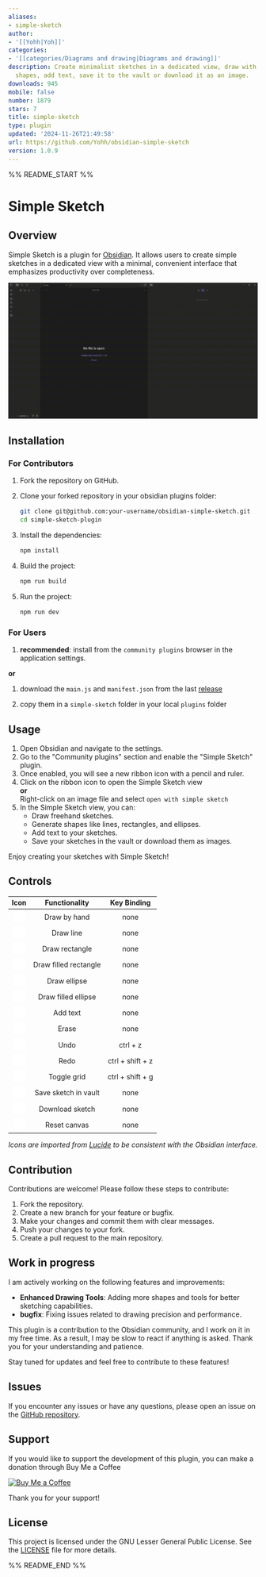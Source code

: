 ```yaml
---
aliases:
- simple-sketch
author:
- '[[Yohh|Yoh]]'
categories:
- '[[categories/Diagrams and drawing|Diagrams and drawing]]'
description: Create minimalist sketches in a dedicated view, draw with a pencil, generate
  shapes, add text, save it to the vault or download it as an image.
downloads: 945
mobile: false
number: 1879
stars: 7
title: simple-sketch
type: plugin
updated: '2024-11-26T21:49:58'
url: https://github.com/Yohh/obsidian-simple-sketch
version: 1.0.9
---
```


%% README_START %%

# Simple Sketch

## Overview

Simple Sketch is a plugin for [Obsidian](https://obsidian.md). It allows users to create simple sketches in a dedicated view with a minimal, convenient interface that emphasizes productivity over completeness.


![demo](https://raw.githubusercontent.com/Yohh/obsidian-simple-sketch/HEAD/assets/demo.gif)

## Installation

### For Contributors

1. Fork the repository on GitHub.

2. Clone your forked repository in your obsidian plugins folder:

    ```sh
    git clone git@github.com:your-username/obsidian-simple-sketch.git
    cd simple-sketch-plugin
    ```

3. Install the dependencies:

    ```sh
    npm install
    ```

4. Build the project:

    ```sh
    npm run build
    ```

5. Run the project:

    ```sh
    npm run dev
    ```

### For Users

1. **recommended**: install from the `community plugins` browser in the application settings.

**or**

1. download the `main.js` and `manifest.json` from the last [release](https://github.com/Yohh/obsidian-simple-sketch/releases)

2. copy them in a `simple-sketch` folder in your local `plugins` folder

## Usage

1. Open Obsidian and navigate to the settings.
2. Go to the "Community plugins" section and enable the "Simple Sketch" plugin.
3. Once enabled, you will see a new ribbon icon with a pencil and ruler.
4. Click on the ribbon icon to open the Simple Sketch view \
   **or**\
   Right-click on an image file and select `open with simple sketch`
5. In the Simple Sketch view, you can:
    - Draw freehand sketches.
    - Generate shapes like lines, rectangles, and ellipses.
    - Add text to your sketches.
    - Save your sketches in the vault or download them as images.

Enjoy creating your sketches with Simple Sketch!

## Controls

|                         Icon                          |     Functionality     |   Key Binding    |
| :---------------------------------------------------: | :-------------------: | :--------------: |
|       ![Pencil](https://raw.githubusercontent.com/Yohh/obsidian-simple-sketch/HEAD/assets/icons/pencil-line.png)       |     Draw by hand      |       none       |
|           ![Line](https://raw.githubusercontent.com/Yohh/obsidian-simple-sketch/HEAD/assets/icons/slash.png)           |       Draw line       |       none       |
|        ![Rectangle](https://raw.githubusercontent.com/Yohh/obsidian-simple-sketch/HEAD/assets/icons/square.png)        |    Draw rectangle     |       none       |
| ![Filled Rectangle](https://raw.githubusercontent.com/Yohh/obsidian-simple-sketch/HEAD/assets/icons/filled-square.png) | Draw filled rectangle |       none       |
|         ![Ellipse](https://raw.githubusercontent.com/Yohh/obsidian-simple-sketch/HEAD/assets/icons/circle.png)         |     Draw ellipse      |       none       |
|  ![Filled Ellipse](https://raw.githubusercontent.com/Yohh/obsidian-simple-sketch/HEAD/assets/icons/filled-circle.png)  |  Draw filled ellipse  |       none       |
|           ![Text](https://raw.githubusercontent.com/Yohh/obsidian-simple-sketch/HEAD/assets/icons/type.png)            |       Add text        |       none       |
|         ![Eraser](https://raw.githubusercontent.com/Yohh/obsidian-simple-sketch/HEAD/assets/icons/eraser.png)          |         Erase         |       none       |
|       ![Undo](https://raw.githubusercontent.com/Yohh/obsidian-simple-sketch/HEAD/assets/icons/iteration-cw.png)        |         Undo          |     ctrl + z     |
|       ![Redo](https://raw.githubusercontent.com/Yohh/obsidian-simple-sketch/HEAD/assets/icons/iteration-ccw.png)       |         Redo          | ctrl + shift + z |
|         ![Grid](https://raw.githubusercontent.com/Yohh/obsidian-simple-sketch/HEAD/assets/icons/grid-2x2.png)          |      Toggle grid      | ctrl + shift + g |
|           ![Save](https://raw.githubusercontent.com/Yohh/obsidian-simple-sketch/HEAD/assets/icons/save.png)            | Save sketch in vault  |       none       |
|       ![Download](https://raw.githubusercontent.com/Yohh/obsidian-simple-sketch/HEAD/assets/icons/download.png)        |    Download sketch    |       none       |
|         ![Trash](https://raw.githubusercontent.com/Yohh/obsidian-simple-sketch/HEAD/assets/icons/trash-2.png)          |     Reset canvas      |       none       |

_Icons are imported from [Lucide](https://lucide.dev/) to be consistent with the Obsidian interface._

## Contribution

Contributions are welcome! Please follow these steps to contribute:

1. Fork the repository.
2. Create a new branch for your feature or bugfix.
3. Make your changes and commit them with clear messages.
4. Push your changes to your fork.
5. Create a pull request to the main repository.

## Work in progress

I am actively working on the following features and improvements:

-   **Enhanced Drawing Tools**: Adding more shapes and tools for better sketching capabilities.
-   **bugfix**: Fixing issues related to drawing precision and performance.

This plugin is a contribution to the Obsidian community, and I work on it in my free time. As a result, I may be slow to react if anything is asked. Thank you for your understanding and patience.

Stay tuned for updates and feel free to contribute to these features!

## Issues

If you encounter any issues or have any questions, please open an issue on the [GitHub repository](https://github.com/Yohh/obsidian-simple-sketch/issues).

## Support

If you would like to support the development of this plugin, you can make a donation through Buy Me a Coffee

[![Buy Me a Coffee](https://www.buymeacoffee.com/assets/img/custom_images/orange_img.png)](https://buymeacoffee.com/yohh)

Thank you for your support!

## License

This project is licensed under the GNU Lesser General Public License. See the [LICENSE](LICENSE) file for more details.


%% README_END %%